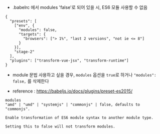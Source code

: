 * .babelrc 에서 modules 'false'로 되어 있을 시, ES6 모듈 사용할 수 없음
~~~
{
  "presets": [
    ["env", {
      "modules": false,
      "targets": {
        "browsers": ["> 1%", "last 2 versions", "not ie <= 8"]
      }
    }],
    "stage-2"
  ],
  "plugins": ["transform-vue-jsx", "transform-runtime"]
}
~~~

* module 문법 사용하고 싶을 경우, `modules` 옵션을 `true`로 하거나 `"modules": false,` 를 삭제한다

* reference : https://babeljs.io/docs/plugins/preset-es2015/
~~~
modules
"amd" | "umd" | "systemjs" | "commonjs" | false, defaults to "commonjs".

Enable transformation of ES6 module syntax to another module type.

Setting this to false will not transform modules.
~~~
